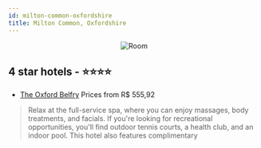 ```yaml
---
id: milton-common-oxfordshire
title: Milton Common, Oxfordshire
---
```


<center><img src="https://i.travelapi.com/hotels/1000000/80000/79100/79021/94af7ecc_z.jpg" alt="Room" /></center>


##  4 star hotels - ⭐️⭐️⭐️⭐️

-    [The Oxford Belfry](https://us.hurb.com/hotels/milton-common/the-oxford-belfry-JNP-JP00536W?cmp=18055) Prices from R$ 555,92
   > Relax at the full-service spa, where you can enjoy massages, body treatments, and facials. If you're looking for recreational opportunities, you'll find outdoor tennis courts, a health club, and an indoor pool. This hotel also features complimentary 
